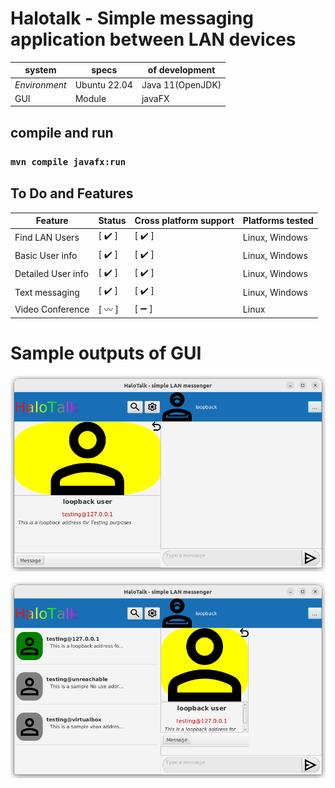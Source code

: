 # Halotalk - Simple messaging application between LAN devices

system | specs | of development|
--- | --- | --- |
_Environment_| Ubuntu 22.04| Java 11(OpenJDK)
GUI|Module| javaFX

## compile and run
### `mvn compile javafx:run`

## To Do and Features
Feature|Status| Cross platform support|Platforms tested
---| ---| ---| ---|
Find LAN Users| [ :heavy_check_mark: ]| [ :heavy_check_mark: ]| Linux, Windows
Basic User info| [ :heavy_check_mark: ]| [ :heavy_check_mark: ]| Linux, Windows
Detailed User info| [ :heavy_check_mark: ]| [ :heavy_check_mark: ]| Linux, Windows
Text messaging|[ :heavy_check_mark: ]| [ :heavy_check_mark: ]| Linux, Windows
Video Conference|[ :wavy_dash: ]|[ :heavy_minus_sign: ]|Linux

# Sample outputs of GUI
![app preview](https://github.com/ibo52/HaloTalk/blob/main/sample%20images/app-preview.png)

![app preview2](https://github.com/ibo52/HaloTalk/blob/main/sample%20images/app-preview2.png)